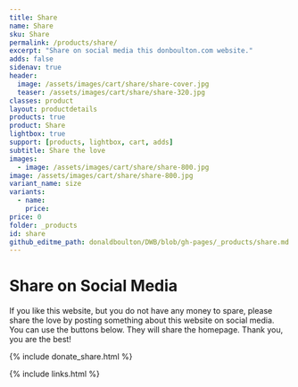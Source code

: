 ```yaml
---
title: Share
name: Share
sku: Share
permalink: /products/share/
excerpt: "Share on social media this donboulton.com website."
adds: false
sidenav: true
header:
  image: /assets/images/cart/share/share-cover.jpg
  teaser: /assets/images/cart/share/share-320.jpg
classes: product
layout: productdetails
products: true
product: Share
lightbox: true
support: [products, lightbox, cart, adds]
subtitle: Share the love
images:
  - image: /assets/images/cart/share/share-800.jpg
image: /assets/images/cart/share/share-800.jpg
variant_name: size
variants:
  - name:
    price:
price: 0
folder: _products
id: share
github_editme_path: donaldboulton/DWB/blob/gh-pages/_products/share.md
---
```

# Share on Social Media

If you like this website, but you do not have any money to spare, please share the love by posting something about this website on social media. You can use the buttons below. They will share the homepage. Thank you, you are the best!


{% include donate_share.html %}

{% include links.html %}
